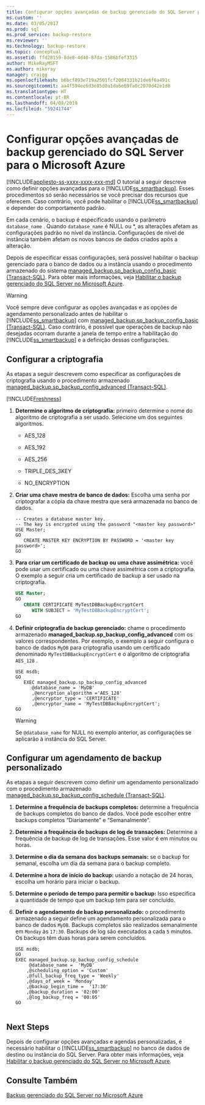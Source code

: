 ```yaml
---
title: Configurar opções avançadas de backup gerenciado do SQL Server para o Microsoft Azure | Microsoft Docs
ms.custom: ''
ms.date: 03/05/2017
ms.prod: sql
ms.prod_service: backup-restore
ms.reviewer: ''
ms.technology: backup-restore
ms.topic: conceptual
ms.assetid: ffd28159-8de8-4d40-87da-1586bfef3315
author: MikeRayMSFT
ms.author: mikeray
manager: craigg
ms.openlocfilehash: b6bcf893e719a2501fcf2084331b21de6f6a491c
ms.sourcegitcommit: aa4f594ec6d3e85d0a1da6e69fa0c2070d42e1d8
ms.translationtype: HT
ms.contentlocale: pt-BR
ms.lasthandoff: 04/08/2019
ms.locfileid: "59241744"
---
```

# <a name="configure-advanced-options-for-sql-server-managed-backup-to-microsoft-azure"></a>Configurar opções avançadas de backup gerenciado do SQL Server para o Microsoft Azure
[!INCLUDE[appliesto-ss-xxxx-xxxx-xxx-md](../../includes/appliesto-ss-xxxx-xxxx-xxx-md.md)]
  O tutorial a seguir descreve como definir opções avançadas para o [!INCLUDE[ss_smartbackup](../../includes/ss-smartbackup-md.md)]. Esses procedimentos só serão necessários se você precisar dos recursos que oferecem. Caso contrário, você pode habilitar o [!INCLUDE[ss_smartbackup](../../includes/ss-smartbackup-md.md)] e depender do comportamento padrão.  
  
 Em cada cenário, o backup é especificado usando o parâmetro `database_name` . Quando `database_name` é NULL ou *, as alterações afetam as configurações padrão no nível da instância. Configurações de nível de instância também afetam os novos bancos de dados criados após a alteração.  
  
 Depois de especificar essas configurações, será possível habilitar o backup gerenciado para o banco de dados ou a instância usando o procedimento armazenado do sistema [managed_backup.sp_backup_config_basic (Transact-SQL)](../../relational-databases/system-stored-procedures/managed-backup-sp-backup-config-basic-transact-sql.md). Para obter mais informações, veja [Habilitar o backup gerenciado do SQL Server no Microsoft Azure](../../relational-databases/backup-restore/enable-sql-server-managed-backup-to-microsoft-azure.md).  
  
> [!WARNING]  
>  Você sempre deve configurar as opções avançadas e as opções de agendamento personalizado antes de habilitar o [!INCLUDE[ss_smartbackup](../../includes/ss-smartbackup-md.md)] com [managed_backup.sp_backup_config_basic (Transact-SQL)](../../relational-databases/system-stored-procedures/managed-backup-sp-backup-config-basic-transact-sql.md). Caso contrário, é possível que operações de backup não desejadas ocorram durante a janela de tempo entre a habilitação do [!INCLUDE[ss_smartbackup](../../includes/ss-smartbackup-md.md)] e a definição dessas configurações.  
  
## <a name="configure-encryption"></a>Configurar a criptografia  
 As etapas a seguir descrevem como especificar as configurações de criptografia usando o procedimento armazenado [managed_backup.sp_backup_config_advanced &#40;Transact-SQL&#41;](../../relational-databases/system-stored-procedures/managed-backup-sp-backup-config-advanced-transact-sql.md).  

[!INCLUDE[Freshness](../../includes/paragraph-content/fresh-note-steps-feedback.md)]

1.  **Determine o algoritmo de criptografia:** primeiro determine o nome do algoritmo de criptografia a ser usado. Selecione um dos seguintes algoritmos.  
  
    -   AES_128  
  
    -   AES_192  
  
    -   AES_256  
  
    -   TRIPLE_DES_3KEY  
  
    -   NO_ENCRYPTION  
  
2.  **Criar uma chave mestra de banco de dados:** Escolha uma senha por criptografar a cópia da chave mestra que será armazenada no banco de dados.  
  
    ```  
    -- Creates a database master key.  
    -- The key is encrypted using the password "<master key password>"  
    USE Master;  
    GO  
       CREATE MASTER KEY ENCRYPTION BY PASSWORD = '<master key password>';  
    GO  
    ```  
  
3.  **Para criar um certificado de backup ou uma chave assimétrica:** você pode usar um certificado ou uma chave assimétrica com a criptografia. O exemplo a seguir cria um certificado de backup a ser usado na criptografia.  
  
    ```sql  
    USE Master;  
    GO  
       CREATE CERTIFICATE MyTestDBBackupEncryptCert  
          WITH SUBJECT = 'MyTestDBBackupEncryptCert';  
    GO  
    ```  
  
4.  **Definir criptografia de backup gerenciado:** chame o procedimento armazenado **managed_backup.sp_backup_config_advanced** com os valores correspondentes. Por exemplo, o exemplo a seguir configura o banco de dados `MyDB` para criptografia usando um certificado denominado `MyTestDBBackupEncryptCert` e o algoritmo de criptografia `AES_128` .  
  
    ```  
    USE msdb;  
    GO  
       EXEC managed_backup.sp_backup_config_advanced  
          @database_name = 'MyDB'                
          ,@encryption_algorithm ='AES_128'  
          ,@encryptor_type = 'CERTIFICATE'  
          ,@encryptor_name = 'MyTestDBBackupEncryptCert';  
    GO  
    ```  
  
    > [!WARNING]  
    >  Se `@database_name` for NULL no exemplo anterior, as configurações se aplicarão à instância do SQL Server.  
  
## <a name="configure-a-custom-backup-schedule"></a>Configurar um agendamento de backup personalizado  
 As etapas a seguir descrevem como definir um agendamento personalizado com o procedimento armazenado [managed_backup.sp_backup_config_schedule &#40;Transact-SQL&#41;](../../relational-databases/system-stored-procedures/managed-backup-sp-backup-config-schedule-transact-sql.md).  
  
1.  **Determine a frequência de backups completos:** determine a frequência de backups completos do banco de dados. Você pode escolher entre backups completos “Diariamente” e “Semanalmente”.  
  
2.  **Determine a frequência de backups de log de transações:** Determine a frequência de backup de log de transações. Esse valor é em minutos ou horas.  
  
3.  **Determine o dia da semana dos backups semanais:** se o backup for semanal, escolha um dia da semana para o backup completo.  
  
4.  **Determine a hora de início do backup:** usando a notação de 24 horas, escolha um horário para iniciar o backup.  
  
5.  **Determine o período de tempo para permitir o backup:** Isso especifica a quantidade de tempo que um backup tem para ser concluído.  
  
6.  **Definir o agendamento de backup personalizado:** o procedimento armazenado a seguir define um agendamento personalizada para o banco de dados `MyDB`. Backups completos são realizados semanalmente em `Monday` às `17:30`. Backups de log são executados a cada `5` minutos. Os backups têm duas horas para serem concluídos.  
  
    ```  
    USE msdb;  
    GO  
    EXEC managed_backup.sp_backup_config_schedule   
         @database_name =  'MyDB'  
        ,@scheduling_option = 'Custom'  
        ,@full_backup_freq_type = 'Weekly'  
        ,@days_of_week = 'Monday'  
        ,@backup_begin_time =  '17:30'  
        ,@backup_duration = '02:00'  
        ,@log_backup_freq = '00:05'  
    GO  
  
    ```  
  
## <a name="next-steps"></a>Next Steps  
 Depois de configurar opções avançadas e agendas personalizadas, é necessário habilitar o [!INCLUDE[ss_smartbackup](../../includes/ss-smartbackup-md.md)] no banco de dados de destino ou instância do SQL Server. Para obter mais informações, veja [Habilitar o backup gerenciado do SQL Server no Microsoft Azure](../../relational-databases/backup-restore/enable-sql-server-managed-backup-to-microsoft-azure.md).  
  
## <a name="see-also"></a>Consulte Também  
 [Backup gerenciado do SQL Server no Microsoft Azure](../../relational-databases/backup-restore/sql-server-managed-backup-to-microsoft-azure.md)  
  
  
